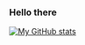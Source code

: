 ### Hello there


[![My GitHub stats](https://github-readme-stats.vercel.app/api?username=nullableint)](https://github.com/anuraghazra/github-readme-stats)
<!--
**NullableInt/NullableInt** is a ✨ _special_ ✨ repository because its `README.md` (this file) appears on your GitHub profile.



Here are some ideas to get you started:

- 🔭 I’m currently working on ...
- 🌱 I’m currently learning ...
- 👯 I’m looking to collaborate on ...
- 🤔 I’m looking for help with ...
- 💬 Ask me about ...
- 📫 How to reach me: ...
- 😄 Pronouns: ...
- ⚡ Fun fact: ...
-->
